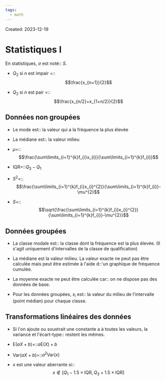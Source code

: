 ```yaml
---
tags:
  - math
---
```

Created: 2023-12-19

# Statistiques I
En statistiques, $\sigma$ est noté:: $S$.
<!--SR:!2024-03-03,37,242-->

- $Q_{2}$ si $n$ est impair =:: $$\frac{x_{n+1}}{2}$$
<!--SR:!2024-02-12,10,190-->
- $Q_{2}$ si $n$ est pair =::$$\frac{x_{n/2}+x_{1+n/2}}{2}$$
<!--SR:!2024-03-10,35,210-->

## Données non groupées
- Le mode est:: la valeur qui a la fréquence la plus élevée
<!--SR:!2024-03-07,40,242-->
- La médiane est:: la valeur milieu
<!--SR:!2024-02-26,33,242-->
- $\mu=$::$$\frac{\sum\limits_{i=1}^{k}f_{i}x_{i}}{\sum\limits_{i=1}^{k}f_{i}}$$
<!--SR:!2024-03-01,27,202-->
- $\text{IQR}=$::$Q_{3}-Q_{1}$
<!--SR:!2024-02-29,35,242-->
- $S^{2}=$::$$\frac{\sum\limits_{i=1}^{k}f_{i}x_{i}^{2}}{\sum\limits_{i=1}^{k}f_{i}}-\mu^{2}$$
<!--SR:!2024-03-06,33,202-->
- $S=$::$$\sqrt{\frac{\sum\limits_{i=1}^{k}f_{i}x_{i}^{2}}{\sum\limits_{i=1}^{k}f_{i}}-\mu^{2}}$$
<!--SR:!2024-02-06,13,202-->

## Données groupées
- La classe modale est:: la classe dont la fréquence est la plus élevée. (Il s'agit uniquement d'intervalles de la classe de qualification)
<!--SR:!2024-02-20,23,202-->
- La médiane est la valeur milieu. La valeur exacte ne peut pas être calculée mais peut être estimée à l'aide d::'un graphique de fréquence cumulée.
<!--SR:!2024-02-18,22,202-->
- La moyenne exacte ne peut être calculée car:: on ne dispose pas des données de base.
<!--SR:!2024-02-15,26,242-->
- Pour les données groupées, $x_{i}$ est:: la valeur du milieu de l'intervalle (point médian) pour chaque classe.
<!--SR:!2024-02-07,19,222-->

## Transformations linéaires des données
- Si l'on ajoute ou soustrait une constante a à toutes les valeurs, la variance et l'écart-type:: restent les mêmes.
<!--SR:!2024-02-05,21,242-->
- $\text{E}(aX+b)=$::$a\text{E}(X)+b$
<!--SR:!2024-02-12,13,182-->
- $\text{Var}(aX+b)=$::$a^{2}\text{Var}(x)$
<!--SR:!2024-02-13,9,188-->
- $x$ est une valeur aberrante si:: $$x\notin [Q_{1}-1.5\times\text{IQR},\,Q_{3}+1.5\times\text{IQR}]$$
<!--SR:!2024-02-23,34,248-->

